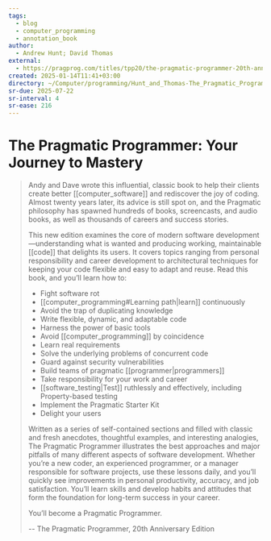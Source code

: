 ```yaml
---
tags:
  - blog
  - computer_programming
  - annotation_book
author:
  - Andrew Hunt; David Thomas
external:
  - https://pragprog.com/titles/tpp20/the-pragmatic-programmer-20th-anniversary-edition/
created: 2025-01-14T11:41+03:00
directory: ~/Computer/programming/Hunt_and_Thomas-The_Pragmatic_Programmer
sr-due: 2025-07-22
sr-interval: 4
sr-ease: 216
---
```


# The Pragmatic Programmer: Your Journey to Mastery

> Andy and Dave wrote this influential, classic book to help their clients create better [[computer_software]] and rediscover the joy of coding. Almost twenty years later, its advice is still spot on, and the Pragmatic philosophy has spawned hundreds of books, screencasts, and audio books, as well as thousands of careers and success stories.
>
> This new edition examines the core of modern software development—understanding what is wanted and producing working, maintainable [[code]] that delights its users. It covers topics ranging from personal responsibility and career development to architectural techniques for keeping your code flexible and easy to adapt and reuse. Read this book, and you’ll learn how to:
>
> - Fight software rot
> - [[computer_programming#Learning path|learn]] continuously
> - Avoid the trap of duplicating knowledge
> - Write flexible, dynamic, and adaptable code
> - Harness the power of basic tools
> - Avoid [[computer_programming]] by coincidence
> - Learn real requirements
> - Solve the underlying problems of concurrent code
> - Guard against security vulnerabilities
> - Build teams of pragmatic [[programmer|programmers]]
> - Take responsibility for your work and career
> - [[software_testing|Test]] ruthlessly and effectively, including Property-based testing
> - Implement the Pragmatic Starter Kit
> - Delight your users
>
> Written as a series of self-contained sections and filled with classic and fresh anecdotes, thoughtful examples, and interesting analogies, The Pragmatic Programmer illustrates the best approaches and major pitfalls of many different aspects of software development. Whether you’re a new coder, an experienced programmer, or a manager responsible for software projects, use these lessons daily, and you’ll quickly see improvements in personal productivity, accuracy, and job satisfaction. You’ll learn skills and develop habits and attitudes that form the foundation for long-term success in your career.
>
> You’ll become a Pragmatic Programmer.
>
> -- The Pragmatic Programmer, 20th Anniversary Edition
